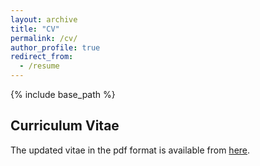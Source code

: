 ```yaml
---
layout: archive
title: "CV"
permalink: /cv/
author_profile: true
redirect_from:
  - /resume
---
```


{% include base_path %}

Curriculum Vitae
---
The updated vitae in the pdf format is available from [here](https://www.dropbox.com/s/l6i8xk1psvo75ev/vitae.pdf?dl=0).

